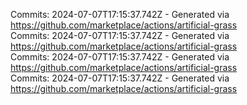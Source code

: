 Commits: 2024-07-07T17:15:37.742Z - Generated via https://github.com/marketplace/actions/artificial-grass
<br>
Commits: 2024-07-07T17:15:37.742Z - Generated via https://github.com/marketplace/actions/artificial-grass
<br>
Commits: 2024-07-07T17:15:37.742Z - Generated via https://github.com/marketplace/actions/artificial-grass
<br>
Commits: 2024-07-07T17:15:37.742Z - Generated via https://github.com/marketplace/actions/artificial-grass
<br>
